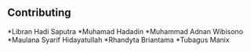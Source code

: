 
## Contributing
*Libran Hadi Saputra
*Muhamad Hadadin
*Muhammad Adnan Wibisono
*Maulana Syarif Hidayatullah
*Rhandyta Briantama
*Tubagus Manix
